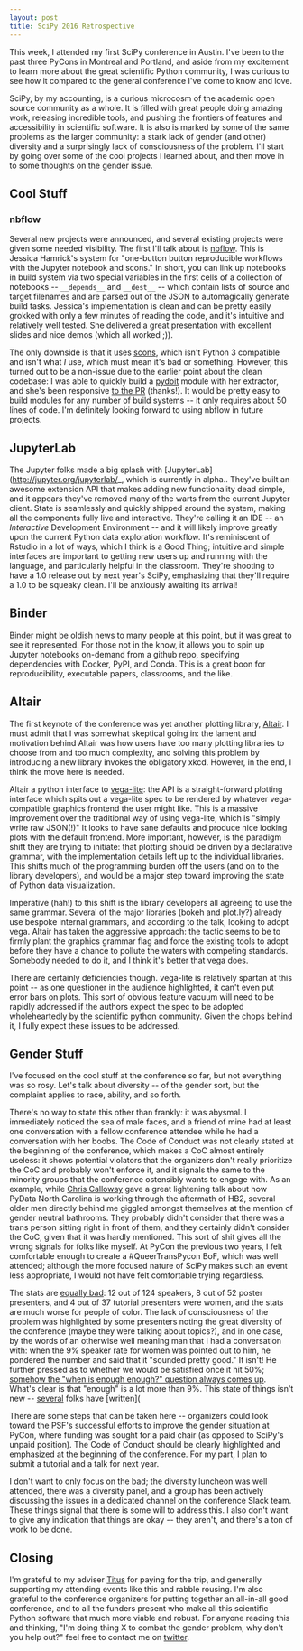 ```yaml
---
layout: post
title: SciPy 2016 Retrospective
---
```


This week, I attended my first SciPy conference in Austin. I've been to the past three PyCons in Montreal and Portland,
and aside from my excitement to learn more about the great scientific Python community, I was curious to see how it
compared to the general conference I've come to know and love.

SciPy, by my accounting, is a curious microcosm of the academic open source community as a whole. It is filled with great
people doing amazing work, releasing incredible tools, and pushing the frontiers of features and accessibility in scientific
software. It is also is marked by some of the same problems as the larger community: a stark lack of gender (and other) diversity and a
surprisingly lack of consciousness of the problem. I'll start by going over some of the cool projects I learned about,
and then move in to some thoughts on the gender issue.

## Cool Stuff

### nbflow

Several new projects were announced, and several existing projects were given some needed visibility. The first I'll talk about is
[nbflow](https://github.com/jhamrick/nbflow). This is Jessica Hamrick's system for "one-button button reproducible workflows with the
Jupyter notebook and scons." In short, you can link up notebooks in build system via two special variables in the first cells of a
collection of notebooks -- `__depends__` and `__dest__` -- which contain lists of source and target filenames and
are parsed out of the JSON to automagically generate build tasks. Jessica's implementation is clean and can be pretty easily grokked with only
a few minutes of reading the code, and it's intuitive and relatively well tested. She delivered a great presentation with excellent slides and
nice demos (which all worked ;)). 

The only downside is that it uses [scons](https://bitbucket.org/scons), which isn't Python 3 compatible and isn't what *I* use, which must mean
it's bad or something. However, this turned out to be a non-issue due to the earlier point about the clean codebase: I was able to quickly
build a [pydoit](pydoit.org) module with her extractor, and she's been responsive [to the PR](https://github.com/jhamrick/nbflow/pull/5/) (thanks!).
It would be pretty easy to build modules for any number of build systems -- it only requires about 50 lines of code. I'm definitely looking forward
to using nbflow in future projects.

## JupyterLab

The Jupyter folks made a big splash with [JupyterLab](http://jupyter.org/jupyterlab/_, which is currently in alpha.. 
They've built an awesome extension API
that makes adding new functionality dead simple, and it appears they've removed many of the warts from the current Jupyter client. State is seamlessly
and quickly shipped around the system, making all the components fully live and interactive. They're calling it an IDE -- an *Interactive* Development
Environment -- and it will likely improve greatly upon the current Python data exploration workflow. It's reminiscent of Rstudio in a lot of ways,
which I think is a Good Thing; intuitive and simple interfaces are important to getting new users up and running with the language, and particularly
helpful in the classroom. They're shooting to have a 1.0 release out by next year's SciPy, emphasizing that they'll require a 1.0 to be squeaky clean.
I'll be anxiously awaiting its arrival!

## Binder

[Binder](http://mybinder.org/) might be oldish news to many people at this point, but it was great to see it represented. For those not in the know,
it allows you to spin up Jupyter notebooks on-demand from a github repo, specifying dependencies with Docker, PyPI, and Conda. This is a great boon
for reproducibility, executable papers, classrooms, and the like. 

## Altair

The first keynote of the conference was yet another plotting library, [Altair](https://github.com/ellisonbg/altair). I must admit that I was somewhat skeptical going in: the lament
and motivation behind Altair was how users have too many plotting libraries to choose from and too much complexity, and solving this problem
by introducing a new library invokes the obligatory xkcd. However, in the end, I think the move here is needed.

Altair a python interface to [vega-lite](https://github.com/vega/vega-lite): the API is a straight-forward plotting interface which spits out a vega-lite
spec to be rendered by whatever vega-compatible graphics frontend the user might like. This is a massive improvement over
the traditional way of using vega-lite, which is "simply write raw JSON(!)" It looks to have sane defaults and produce nice looking
plots with the default frontend. More important, however, is the paradigm shift they are trying to initiate: that plotting should be
driven by a declarative grammar, with the implementation details left up to the individual libraries. This shifts much of the
programming burden off the users (and on to the library developers), and would be a major step toward improving the state of Python
data visualization.

Imperative (hah!) to this shift is the library developers all agreeing to use the same grammar. Several of the major libraries (bokeh and plot.ly?)
already use bespoke internal grammars, and according to the talk, looking to adopt vega. Altair has taken the aggressive approach: the tactic seems to be
to firmly plant the graphics grammar flag and force the existing tools to adopt before they have a chance to pollute the waters with competing standards.
Somebody needed to do it, and I think it's better that vega does.

There are certainly deficiencies though. vega-lite is relatively spartan at this point -- as one questioner in the audience highlighted, it can't
even put error bars on plots. This sort of obvious feature vacuum will need to be rapidly addressed if the authors expect the spec to be adopted wholeheartedly
by the scientific python community. Given the chops behind it, I fully expect these issues to be addressed.

## Gender Stuff

I've focused on the cool stuff at the conference so far, but not everything was so rosy. Let's talk about diversity -- of the gender sort, but the complaint
applies to race, ability, and so forth.

There's no way to state this other than frankly: it was abysmal. I immediately noticed the sea of male faces, and
a friend of mine had at least one conversation with a fellow conference attendee while he had a conversation with her boobs. The Code of Conduct was
not clearly stated at the beginning of the conference, which makes a CoC almost entirely useless: it shows potential violators that the organizers don't
really prioritize the CoC and probably won't enforce it, and it signals the same to the minority groups that the conference ostensibly wants to engage
with. As an example, while [Chris Calloway](http://pydata.org/carolinas2016/about/organizers/) gave a great lightening talk about how PyData North Carolina is working through the aftermath of HB2, several older men
directly behind me giggled amongst themselves at the mention of gender neutral bathrooms. They probably didn't consider that there was a trans person sitting
right in front of them, and they certainly didn't consider the CoC, given that it was hardly mentioned. This sort of shit gives all the wrong signals 
for folks like myself. At PyCon the previous two years, I felt comfortable enough to create a #QueerTransPycon
BoF, which was well attended; although the more focused nature of SciPy makes such an event less appropriate, I would not have felt comfortable trying
regardless.

The stats are [equally bad](https://gist.github.com/jiffyclub/c1c75641b50a9370bb144f5623e177c4): 12 out of 124 speakers, 8 out of 52 poster presenters,
and 4 out of 37 tutorial presenters were women, and the stats are much worse for people of color. The lack of consciousness of the problem was highlighted
by some presenters noting the great diversity of the conference (maybe they were talking about topics?), and in one case, by the words of an otherwise well meaning man that I had a conversation
with: when the 9% speaker rate for women was pointed out to him, he pondered the number and said that it "sounded pretty good." It isn't! He further pressed
as to whether we would be satisfied once it hit 50%; [somehow the "when is enough enough?" question always comes up](https://youtu.be/SmkFX0myYU4?t=11). What's clear is
that "enough" is a lot more than 9%. This state of things isn't new -- [several](https://wrightaprilm.github.io/posts/lonely.html) folks have [written](

There are some steps that can be taken here -- organizers could look toward the PSF's successful efforts to improve the gender situation at PyCon, where funding was sought
for a paid chair (as opposed to SciPy's unpaid position). The Code of Conduct should be clearly highlighted and emphasized at the beginning of the conference.
For my part, I plan to submit a tutorial and a talk for next year.

I don't want to only focus on the bad; the diversity luncheon was well attended, there was a diversity panel, and a group has been actively discussing the issues in a dedicated channel on the
conference Slack team. These things signal that there is some will to address this. I also don't want to give any indication that things are okay -- they aren't,
and there's a ton of work to be done. 

## Closing

I'm grateful to my adviser [Titus](http://ivory.idyll.org/blog/) for paying for the trip, and generally supporting my attending events like this and rabble rousing. I'm
also grateful to the conference organizers for putting together an all-in-all good conference, and to all the funders present who make all this scientific Python software
that much more viable and robust.
For anyone reading this and thinking, "I'm doing thing X to combat the gender problem, why don't you help out?" feel free to contact me on [twitter](https://twitter.com/camille_codon).
